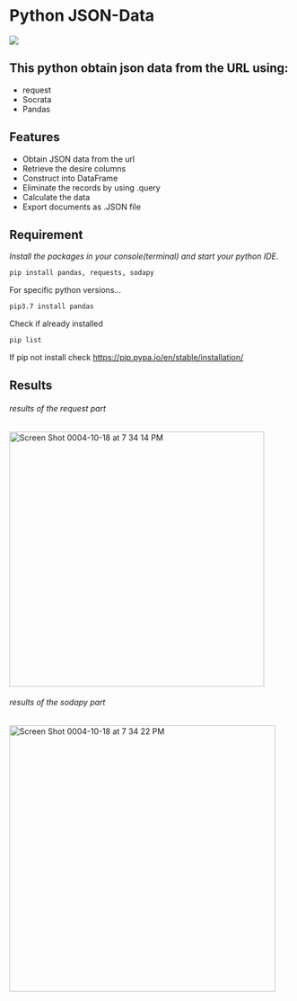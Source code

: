 # Python JSON-Data
[![](https://user-images.githubusercontent.com/108591389/196569485-a051d71d-044d-4ff4-87ec-66f78b62a119.jpeg)](https://data.lacity.org/Public-Safety/Crime-Data-from-2010-to-2019/63jg-8b9z)
## This python obtain json data from the URL using:
- request 
- Socrata
- Pandas

## Features

- Obtain JSON data from the url
- Retrieve the desire columns
- Construct into DataFrame
- Eliminate the records by using .query
- Calculate the data
- Export documents as .JSON file

## Requirement
*Install the packages in your console(terminal) and start your python IDE*.
```sh
pip install pandas, requests, sodapy
```

For specific python versions...

```sh
pip3.7 install pandas
```
Check if already installed
```sh
pip list
```
If pip not install check https://pip.pypa.io/en/stable/installation/

## Results
###### results of the request part
<img width="454" alt="Screen Shot 0004-10-18 at 7 34 14 PM" src="https://user-images.githubusercontent.com/108591389/196570089-974dbeb3-3b49-4646-80f8-caf3709bcd48.png">

###### results of the sodapy part 
<img width="474" alt="Screen Shot 0004-10-18 at 7 34 22 PM" src="https://user-images.githubusercontent.com/108591389/196570091-d361b08e-b674-4d5b-9dab-47bb6f429841.png">

